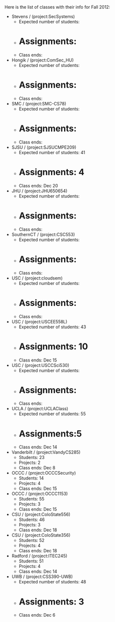 Here is the list of classes with their info for Fall 2012:

* Stevens / (project:SecSystems)
  * Expected number of students: 
  * # Assignments: 
  * Class ends:   
* Hongik / (project:ComSec_HU)
  * Expected number of students: 
  * # Assignments: 
  * Class ends:  
* SMC / (project:SMC-CS78)
  * Expected number of students: 
  * # Assignments: 
  * Class ends: 
* SJSU / (project:SJSUCMPE209)
  * Expected number of students: 41
  * # Assignments: 4
  * Class ends: Dec 20
* JHU / (project:JHU650654)
  * Expected number of students: 
  * # Assignments: 
  * Class ends: 
* SouthernCT / (project:CSC553)
  * Expected number of students: 
  * # Assignments: 
  * Class ends: 
* USC / (project:cloudsem)
  * Expected number of students: 
  * # Assignments: 
  * Class ends: 
* USC / (project:USCEE558L)
  * Expected number of students: 43
  * # Assignments: 10
  * Class ends: Dec 15
* USC / (project:USCCSci530)
  * Expected number of students: 
  * # Assignments:
  * Class ends: 
* UCLA / (project:UCLAClass)
  * Expected number of students: 55
  * # Assignments:5
  * Class ends: Dec 14
* Vanderbilt / (project:VandyCS285)
  * Students: 23
  * Projects: 2
  * Class ends: Dec 8
* OCCC / (project:OCCCSecurity)
  * Students: 14
  * Projects: 4
  * Class ends: Dec 15
* OCCC / (project:OCCC1153)
  * Students: 55
  * Projects: 3
  * Class ends: Dec 15
* CSU / (project:ColoState556)
  * Students: 46
  * Projects: 3
  * Class ends: Dec 18
* CSU / (project:ColoState356)
  * Students: 52
  * Projects: 4
  * Class ends: Dec 18
* Radford / (project:ITEC245)
  * Students: 51
  * Projects: 4
  * Class ends: Dec 14
* UWB / (project:CSS390-UWB)
  * Expected number of students: 48
  * # Assignments: 3
  * Class ends: Dec 6
